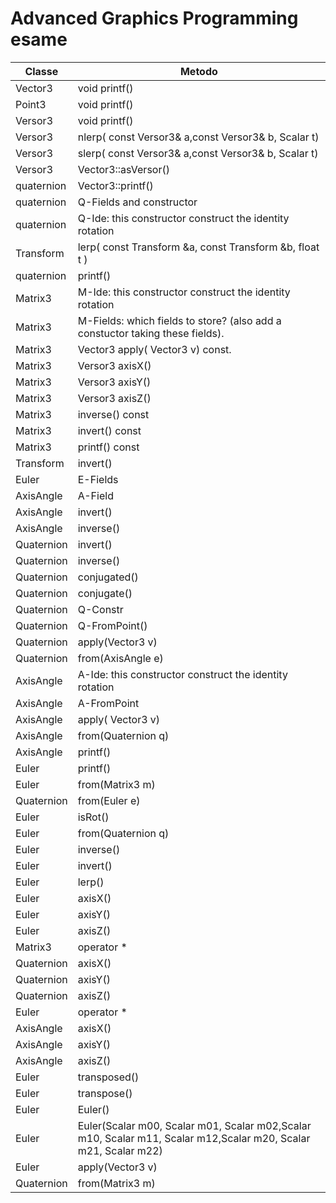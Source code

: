 # Advanced Graphics Programming esame


Classe | Metodo 
------------ | -------------
Vector3|void printf()
Point3|void printf()
Versor3|void printf()
Versor3|nlerp( const Versor3& a,const Versor3& b, Scalar t)
Versor3|slerp( const Versor3& a,const Versor3& b, Scalar t)
Versor3|Vector3::asVersor()
quaternion|Vector3::printf()
quaternion|Q-Fields and constructor
quaternion|Q-Ide: this constructor construct the identity rotation
Transform|lerp( const Transform &a, const Transform &b, float t )
quaternion|printf()
Matrix3|M-Ide: this constructor construct the identity rotation
Matrix3|M-Fields: which fields to store? (also add a constuctor taking these fields).
Matrix3|Vector3 apply( Vector3  v) const.
Matrix3|Versor3 axisX()
Matrix3|Versor3 axisY()
Matrix3|Versor3 axisZ()
Matrix3|inverse() const
Matrix3|invert() const
Matrix3|printf() const
Transform|invert() 
Euler|E-Fields
AxisAngle|A-Field
AxisAngle|invert()
AxisAngle|inverse()
Quaternion|invert()
Quaternion|inverse()
Quaternion|conjugated()
Quaternion|conjugate()
Quaternion|Q-Constr
Quaternion|Q-FromPoint()
Quaternion|apply(Vector3  v)
Quaternion|from(AxisAngle e)
AxisAngle|A-Ide: this constructor construct the identity rotation
AxisAngle|A-FromPoint
AxisAngle|apply( Vector3  v)
AxisAngle|from(Quaternion q)
AxisAngle|printf()
Euler|printf()
Euler|from(Matrix3 m)
Quaternion|from(Euler e)
Euler|isRot()
Euler|from(Quaternion q)
Euler|inverse()
Euler|invert()
Euler|lerp()
Euler|axisX()
Euler|axisY()
Euler|axisZ()
Matrix3|operator *
Quaternion|axisX()
Quaternion|axisY()
Quaternion|axisZ()
Euler|operator *
AxisAngle|axisX()
AxisAngle|axisY()
AxisAngle|axisZ()
Euler|transposed()
Euler|transpose()
Euler|Euler()
Euler|Euler(Scalar m00, Scalar m01, Scalar m02,Scalar m10, Scalar m11, Scalar m12,Scalar m20, Scalar m21, Scalar m22)
Euler|apply(Vector3 v)
Quaternion|from(Matrix3 m)